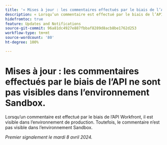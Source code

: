 ```yaml
---
title: '« Mises à jour : les commentaires effectués par le biais de l’API ne sont pas visibles dans l’environnement Sandbox. »'
description: « Lorsqu’un commentaire est effectué par le biais de l’API Workfront, il est visible dans l’environnement de production. Toutefois, le commentaire n’est pas visible dans l’environnement Sandbox.          »
hidefromtoc: true
feature: Updates and Notifications
source-git-commit: 96a81dc4927e887fbbaf8289d8acb8be1762d253
workflow-type: tm+mt
source-wordcount: '80'
ht-degree: 100%

---
```



# Mises à jour : les commentaires effectués par le biais de l’API ne sont pas visibles dans l’environnement Sandbox.

Lorsqu’un commentaire est effectué par le biais de l’API Workfront, il est visible dans l’environnement de production. Toutefois, le commentaire n’est pas visible dans l’environnement Sandbox.

_Premier signalement le mardi 8 avril 2024._


